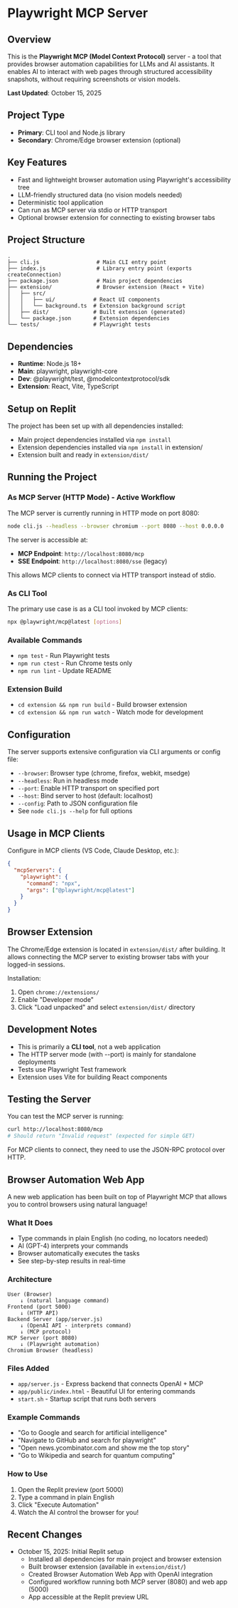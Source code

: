# Playwright MCP Server

## Overview
This is the **Playwright MCP (Model Context Protocol)** server - a tool that provides browser automation capabilities for LLMs and AI assistants. It enables AI to interact with web pages through structured accessibility snapshots, without requiring screenshots or vision models.

**Last Updated**: October 15, 2025

## Project Type
- **Primary**: CLI tool and Node.js library
- **Secondary**: Chrome/Edge browser extension (optional)

## Key Features
- Fast and lightweight browser automation using Playwright's accessibility tree
- LLM-friendly structured data (no vision models needed)
- Deterministic tool application
- Can run as MCP server via stdio or HTTP transport
- Optional browser extension for connecting to existing browser tabs

## Project Structure
```
.
├── cli.js                  # Main CLI entry point
├── index.js                # Library entry point (exports createConnection)
├── package.json            # Main project dependencies
├── extension/              # Browser extension (React + Vite)
│   ├── src/
│   │   ├── ui/            # React UI components
│   │   └── background.ts  # Extension background script
│   ├── dist/              # Built extension (generated)
│   └── package.json       # Extension dependencies
└── tests/                 # Playwright tests

```

## Dependencies
- **Runtime**: Node.js 18+
- **Main**: playwright, playwright-core
- **Dev**: @playwright/test, @modelcontextprotocol/sdk
- **Extension**: React, Vite, TypeScript

## Setup on Replit
The project has been set up with all dependencies installed:
- Main project dependencies installed via `npm install`
- Extension dependencies installed via `npm install` in extension/
- Extension built and ready in `extension/dist/`

## Running the Project

### As MCP Server (HTTP Mode) - Active Workflow
The MCP server is currently running in HTTP mode on port 8080:
```bash
node cli.js --headless --browser chromium --port 8080 --host 0.0.0.0
```

The server is accessible at:
- **MCP Endpoint**: `http://localhost:8080/mcp`
- **SSE Endpoint**: `http://localhost:8080/sse` (legacy)

This allows MCP clients to connect via HTTP transport instead of stdio.

### As CLI Tool
The primary use case is as a CLI tool invoked by MCP clients:
```bash
npx @playwright/mcp@latest [options]
```

### Available Commands
- `npm test` - Run Playwright tests
- `npm run ctest` - Run Chrome tests only
- `npm run lint` - Update README

### Extension Build
- `cd extension && npm run build` - Build browser extension
- `cd extension && npm run watch` - Watch mode for development

## Configuration
The server supports extensive configuration via CLI arguments or config file:
- `--browser`: Browser type (chrome, firefox, webkit, msedge)
- `--headless`: Run in headless mode
- `--port`: Enable HTTP transport on specified port
- `--host`: Bind server to host (default: localhost)
- `--config`: Path to JSON configuration file
- See `node cli.js --help` for full options

## Usage in MCP Clients
Configure in MCP clients (VS Code, Claude Desktop, etc.):
```json
{
  "mcpServers": {
    "playwright": {
      "command": "npx",
      "args": ["@playwright/mcp@latest"]
    }
  }
}
```

## Browser Extension
The Chrome/Edge extension is located in `extension/dist/` after building. It allows connecting the MCP server to existing browser tabs with your logged-in sessions.

Installation:
1. Open `chrome://extensions/`
2. Enable "Developer mode"
3. Click "Load unpacked" and select `extension/dist/` directory

## Development Notes
- This is primarily a **CLI tool**, not a web application
- The HTTP server mode (with --port) is mainly for standalone deployments
- Tests use Playwright Test framework
- Extension uses Vite for building React components

## Testing the Server
You can test the MCP server is running:
```bash
curl http://localhost:8080/mcp
# Should return "Invalid request" (expected for simple GET)
```

For MCP clients to connect, they need to use the JSON-RPC protocol over HTTP.

## Browser Automation Web App

A new web application has been built on top of Playwright MCP that allows you to control browsers using natural language!

### What It Does
- Type commands in plain English (no coding, no locators needed)
- AI (GPT-4) interprets your commands
- Browser automatically executes the tasks
- See step-by-step results in real-time

### Architecture
```
User (Browser) 
    ↓ (natural language command)
Frontend (port 5000) 
    ↓ (HTTP API)
Backend Server (app/server.js)
    ↓ (OpenAI API - interprets command)
    ↓ (MCP protocol)
MCP Server (port 8080)
    ↓ (Playwright automation)
Chromium Browser (headless)
```

### Files Added
- `app/server.js` - Express backend that connects OpenAI + MCP
- `app/public/index.html` - Beautiful UI for entering commands
- `start.sh` - Startup script that runs both servers

### Example Commands
- "Go to Google and search for artificial intelligence"
- "Navigate to GitHub and search for playwright"
- "Open news.ycombinator.com and show me the top story"
- "Go to Wikipedia and search for quantum computing"

### How to Use
1. Open the Replit preview (port 5000)
2. Type a command in plain English
3. Click "Execute Automation"
4. Watch the AI control the browser for you!

## Recent Changes
- October 15, 2025: Initial Replit setup
  - Installed all dependencies for main project and browser extension
  - Built browser extension (available in `extension/dist/`)
  - Created Browser Automation Web App with OpenAI integration
  - Configured workflow running both MCP server (8080) and web app (5000)
  - App accessible at the Replit preview URL
